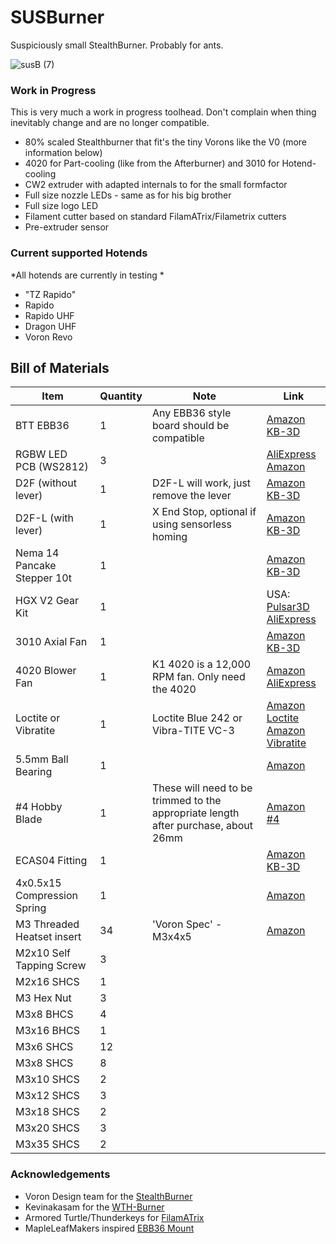 # SUSBurner

Suspiciously small StealthBurner. Probably for ants.

![susB (7)](https://github.com/user-attachments/assets/b60f8e9c-bf1f-48be-b630-7ca737befefd)

### Work in Progress

This is very much a work in progress toolhead. Don't complain when thing inevitably change and are no longer compatible.

- 80% scaled Stealthburner that fit's the tiny Vorons like the V0 (more information below)
- 4020 for Part-cooling (like from the Afterburner) and 3010 for Hotend-cooling
- CW2 extruder with adapted internals to for the small formfactor
- Full size nozzle LEDs - same as for his big brother
- Full size logo LED
- Filament cutter based on standard FilamATrix/Filametrix cutters
- Pre-extruder sensor

### Current supported Hotends
*All hotends are currently in testing *  
- "TZ Rapido"
- Rapido
- Rapido UHF
- Dragon UHF
- Voron Revo

## Bill of Materials

| Item | Quantity | Note | Link |
| ---- | -------- | ---- | ---- |
| BTT EBB36 | 1 | Any EBB36 style board should be compatible | [Amazon](https://amzn.to/4hsPKvT) <br/> [KB-3D](https://kb-3d.com/store/controllers-displays-drivers/787-bigtreetech-ebb36-ebb42-v12-can-bus-expansion-board-multiple-styles-1674360588875.html) |
| RGBW LED PCB (WS2812) | 3 | | [AliExpress](https://s.click.aliexpress.com/e/_omOmtH3) <br/> [Amazon](https://amzn.to/4aRcGSS) |
| D2F (without lever) | 1 | D2F-L will work, just remove the lever | [Amazon](https://amzn.to/3WW2GBZ) <br/> [KB-3D](https://kb-3d.com/store/omron/173-omron-d2f-5l-snap-action-micro-switch-limit-switch-1634505070092.html) |
| D2F-L (with lever) | 1 | X End Stop, optional if using sensorless homing | [Amazon](https://amzn.to/3WW2GBZ) <br/> [KB-3D](https://kb-3d.com/store/omron/173-omron-d2f-5l-snap-action-micro-switch-limit-switch-1634505070092.html) |
| Nema 14 Pancake Stepper 10t | 1 | | [Amazon](https://amzn.to/4gu9Qo8) <br/> [KB-3D](https://kb-3d.com/store/stepper-motors-servos/460-ldo-nema-14-high-temp-stepper-motor-36sth20-1004ahg-1640706867164.html) |
| HGX V2 Gear Kit | 1 | | USA: [Pulsar3D](https://pulsar-3d.com/products/hgx-v2-gears) <br/> [AliExpress](https://s.click.aliexpress.com/e/_opnfM9c) |
| 3010 Axial Fan | 1 | | [Amazon](https://amzn.to/415YS3H) <br/> [KB-3D](https://kb-3d.com/store/fans/571-3010-ball-bearing-cooling-fan-24v-axial-1654721311496.html) |
| 4020 Blower Fan | 1 | K1 4020 is a 12,000 RPM fan. Only need the 4020 | [Amazon](https://amzn.to/4bxKapz) <br/> [AliExpress](https://s.click.aliexpress.com/e/_oD0Tzlo) |
| Loctite or Vibratite | 1 | Loctite Blue 242 or Vibra-TITE VC-3 | [Amazon Loctite](https://amzn.to/4hO0Fjt) <br/> [Amazon Vibratite](https://amzn.to/4aRcWkO) |
| 5.5mm Ball Bearing | 1 | | [Amazon](https://amzn.to/4hMpwnG) | 
| #4 Hobby Blade | 1 | These will need to be trimmed to the appropriate length after purchase, about 26mm | [Amazon #4](https://amzn.to/3EvpYIB) |
| ECAS04 Fitting | 1 | | [Amazon](https://amzn.to/4jO8Eih) <br/> [KB-3D](https://kb-3d.com/store/inserts-fasteners-adhesives/707-push-fit-embedded-bowden-fitting-coupler-175-ecas04-1667064368065.html) |
| 4x0.5x15 Compression Spring | 1 | | [Amazon](https://amzn.to/4jSgI1p) |
| M3 Threaded Heatset insert | 34 | 'Voron Spec' - M3x4x5 | [Amazon](https://amzn.to/415ZRRr) |
| M2x10 Self Tapping Screw | 3 | | |
| M2x16 SHCS | 1 | | |
| M3 Hex Nut | 3 | | |
| M3x8 BHCS | 4 | | |
| M3x16 BHCS | 1 | | |
| M3x6 SHCS | 12 | | |
| M3x8 SHCS | 8 | | |
| M3x10 SHCS | 2 | | |
| M3x12 SHCS | 3 | | |
| M3x18 SHCS | 2 | | |
| M3x20 SHCS | 3 | | |
| M3x35 SHCS | 2 | | |

### Acknowledgements

- Voron Design team for the [StealthBurner](https://github.com/VoronDesign/Voron-Stealthburner)
- Kevinakasam for the [WTH-Burner](https://github.com/kevinakasam/WTH-Burner)
- Armored Turtle/Thunderkeys for [FilamATrix](https://github.com/thunderkeys/FilamATrix)
- MapleLeafMakers inspired [EBB36 Mount](https://github.com/MapleLeafMakers/EBB36-DragonBurner)
